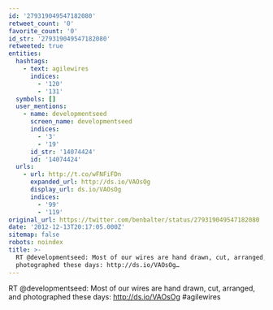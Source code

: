 ```yaml
---
id: '279319049547182080'
retweet_count: '0'
favorite_count: '0'
id_str: '279319049547182080'
retweeted: true
entities:
  hashtags:
    - text: agilewires
      indices:
        - '120'
        - '131'
  symbols: []
  user_mentions:
    - name: developmentseed
      screen_name: developmentseed
      indices:
        - '3'
        - '19'
      id_str: '14074424'
      id: '14074424'
  urls:
    - url: http://t.co/wFNFiFDn
      expanded_url: http://ds.io/VAOsOg
      display_url: ds.io/VAOsOg
      indices:
        - '99'
        - '119'
original_url: https://twitter.com/benbalter/status/279319049547182080
date: '2012-12-13T20:17:05.000Z'
sitemap: false
robots: noindex
title: >-
  RT @developmentseed: Most of our wires are hand drawn, cut, arranged, and
  photographed these days: http://ds.io/VAOsOg…
---
```


RT @developmentseed: Most of our wires are hand drawn, cut, arranged, and photographed these days: http://ds.io/VAOsOg #agilewires